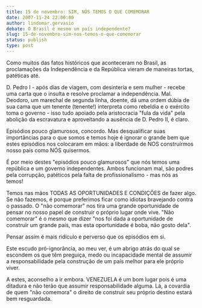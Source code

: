 ```yaml
---
title: 15 de novembro: SIM, NÓS TEMOS O QUE COMEMORAR
date: 2007-11-24 22:00:00
author: lindomar.gervasio
debate: O Brasil é mesmo um país independente?
slug: 15-de-novembro-sim-nos-temos-o-que-comemorar
status: publish 
type: post
---
```


Como muitos das fatos históricos que aconteceram no Brasil, as proclamações da Independência e da República vieram de maneiras tortas, patéticas até.   

  

D. Pedro I - após dias de viagem, com desinteria e sem mulher - recebe uma carta que o insulta e resolve proclamar a independência. Mal. Deodoro, um marechal de segunda linha, doente, dá uma ordem dúbia de sua cama que um tenente (tenente!) interpreta como rebeldia e o exército toma o governo - isso tudo apoiado pela aristocracia "fula da vida" pela abolição da escravatura e aproveitando a ausência de D. Pedro II, é claro.  

  

Episódios pouco glamurosos, concordo. Mas desqualificar suas importâncias para o que somos e temos hoje é ignorar o grande bem que estes episódios nos colocaram em mãos: a liberdade de NOS construírmos nosso país como NÓS quisermos.  

  

É por meio destes "episódios pouco glamurosos" que nós temos uma república e um governo independentes. Ambos funcionam mal, são podres pela corrupção, patéticos pela falta de profissionalismo - mas nós as temos!  

  

Temos nas mãos TODAS AS OPORTUNIDADES E CONDIÇÕES de fazer algo. Se não fazemos, é porque preferimos ficar como idiotas bravejando contra o passado. O "não comemorar" nos tira uma grande oportunidade de pensar no nosso papel de construir o próprio lugar onde vive. "Não comemorar" é o mesmo que dizer "nos foi dada a oportunidade de construir um grande país, mas esta oportunidade é boba, não gosto dela".  

  

Pensar assim é mais ridículo e perverso que os episódios em si.  

  

Este escudo pró-ignorância, ao meu ver, é um abrigo atrás do qual se escondem os que têm preguiça, medo ou incapacidade mental de assumir a responsabilidade pela construção de um país melhor para ele próprio viver.   

A estes, aconselho a ir embora. VENEZUELA é um bom lugar pois é uma ditadura e não terão que assumir responsabilidade alguma. Lá, a covardia de quem "não comemora" o direito de construir seu próprio destino estará bem resguardada.

